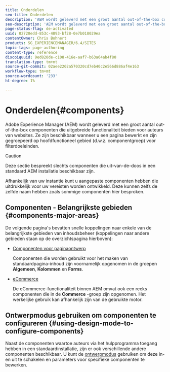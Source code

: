 ```yaml
---
title: Onderdelen
seo-title: Onderdelen
description: 'AEM wordt geleverd met een groot aantal out-of-the-box componenten die uitgebreide functionaliteit bieden aan auteurs van websites. '
seo-description: 'AEM wordt geleverd met een groot aantal out-of-the-box componenten die uitgebreide functionaliteit bieden aan auteurs van websites. '
page-status-flag: de-activated
uuid: 02720edd-853c-4893-bf28-0e7b018029ea
contentOwner: Chris Bohnert
products: SG_EXPERIENCEMANAGER/6.4/SITES
topic-tags: page-authoring
content-type: reference
discoiquuid: 9ed820de-c108-416e-aaf7-b63a64ab4f80
translation-type: tm+mt
source-git-commit: 02aee2202a570320cd7eb40c2e566d886af4e163
workflow-type: tm+mt
source-wordcount: '233'
ht-degree: 1%

---
```



# Onderdelen{#components}

Adobe Experience Manager (AEM) wordt geleverd met een groot aantal out-of-the-box componenten die uitgebreide functionaliteit bieden voor auteurs van websites. Ze zijn beschikbaar wanneer u een pagina [](/help/sites-classic-ui-authoring/classic-page-author-edit-content.md) bewerkt en zijn gegroepeerd op hoofdfunctioneel gebied (d.w.z. componentgroep) voor filterdoeleinden.

>[!CAUTION]
>
>Deze sectie bespreekt slechts componenten die uit-van-de-doos in een standaard AEM installatie beschikbaar zijn.
>
>Afhankelijk van uw instantie kunt u aangepaste componenten hebben die uitdrukkelijk voor uw vereisten worden ontwikkeld. Deze kunnen zelfs de zelfde naam hebben zoals sommige componenten hier besproken.

## Componenten - Belangrijkste gebieden {#components-major-areas}

De volgende pagina&#39;s bevatten snelle koppelingen naar enkele van de belangrijkste gebieden van inhoudsbeheer (koppelingen naar andere gebieden staan op de overzichtspagina hierboven):

* [Componenten voor paginaontwerp](/help/sites-classic-ui-authoring/classic-page-author-edit-mode.md)

   Componenten die worden gebruikt voor het maken van standaardpagina-inhoud zijn voornamelijk opgenomen in de groepen **Algemeen**, **Kolommen** en **Forms**.

* [eCommerce](/help/sites-administering/ecommerce.md)

   De eCommerce-functionaliteit binnen AEM omvat ook een reeks componenten die in de **Commerce** -groep zijn opgenomen. Het werkelijke gebruik kan afhankelijk zijn van de gebruikte motor.

## Ontwerpmodus gebruiken om componenten te configureren {#using-design-mode-to-configure-components}

Naast de componenten waartoe auteurs via het hulpprogramma toegang hebben in een standaardinstallatie, zijn er ook verschillende andere componenten beschikbaar. U kunt de [ontwerpmodus](/help/sites-classic-ui-authoring/classic-page-author-design-mode.md#enable-disable-components) gebruiken om deze in- en uit te schakelen en parameters voor specifieke componenten te bewerken.

